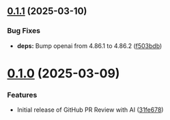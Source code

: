 ## [0.1.1](https://github.com/laserburst/sf-ami/compare/0.1.0...0.1.1) (2025-03-10)

### Bug Fixes

- **deps:** Bump openai from 4.86.1 to 4.86.2 ([f503bdb](https://github.com/laserburst/sf-ami/commit/f503bdb68c0fc12d23e07768c8cf83a2a4427dfe))

# [0.1.0](https://github.com/laserburst/sf-ami/compare/31fe678773a88732ff8b958663aec13e9c5ea848...0.1.0) (2025-03-09)

### Features

- Initial release of GitHub PR Review with AI ([31fe678](https://github.com/laserburst/sf-ami/commit/31fe678773a88732ff8b958663aec13e9c5ea848))
